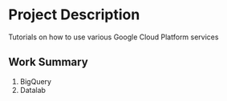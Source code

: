 # Project Description
Tutorials on how to use various Google Cloud Platform services

## Work Summary
1. BigQuery
2. Datalab
